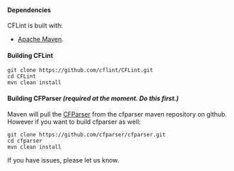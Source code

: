 #### Dependencies
CFLint is built with: 
* [Apache Maven](http://maven.apache.org/guides/getting-started/maven-in-five-minutes.html).
           

#### Building CFLint
```
git clone https://github.com/cflint/CFLint.git
cd CFLint
mvn clean install
```
	
#### Building CFParser *(required at the moment. Do this first.)*
Maven will pull the [CFParser](https://github.com/cfparser/cfparser) from the cfparser maven repository on github.  However if you want to build cfparser as well:
```
git clone https://github.com/cfparser/cfparser.git
cd cfparser
mvn clean install
```

If you have issues, please let us know.		
